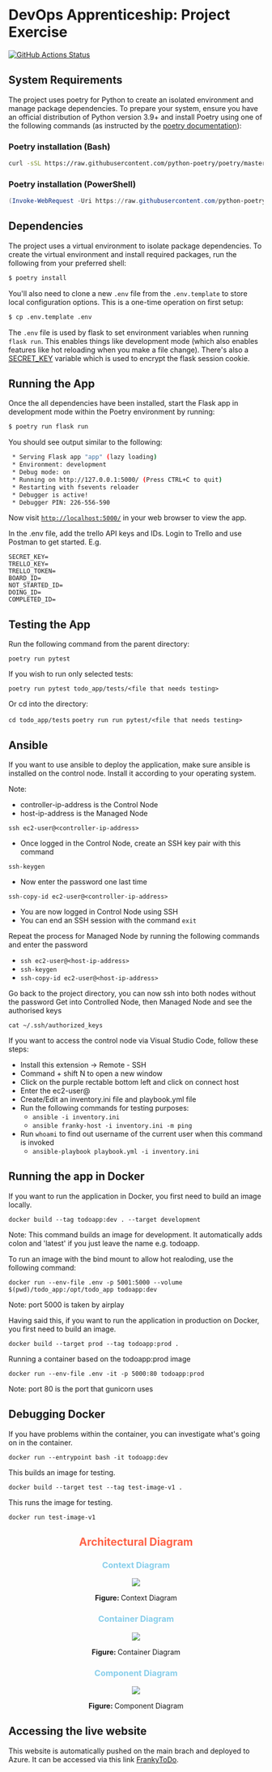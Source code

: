 # DevOps Apprenticeship: Project Exercise

<p align="left">
  <a href="https://github.com/francescowang/DevOps-Course-Starter.git"><img alt="GitHub Actions Status" src="https://github.com/francescowang/DevOps-Course-Starter/actions/workflows/workflows.yml/badge.svg"></a>
</p>


## System Requirements

The project uses poetry for Python to create an isolated environment and manage package dependencies. To prepare your system, ensure you have an official distribution of Python version 3.9+ and install Poetry using one of the following commands (as instructed by the [poetry documentation](https://python-poetry.org/docs/#system-requirements)):

### Poetry installation (Bash)

```bash
curl -sSL https://raw.githubusercontent.com/python-poetry/poetry/master/get-poetry.py | python -
```

### Poetry installation (PowerShell)

```powershell
(Invoke-WebRequest -Uri https://raw.githubusercontent.com/python-poetry/poetry/master/install-poetry.py -UseBasicParsing).Content | python -
```

## Dependencies

The project uses a virtual environment to isolate package dependencies. To create the virtual environment and install required packages, run the following from your preferred shell:

```bash
$ poetry install
```

You'll also need to clone a new `.env` file from the `.env.template` to store local configuration options. This is a one-time operation on first setup:

```bash
$ cp .env.template .env
```

The `.env` file is used by flask to set environment variables when running `flask run`. This enables things like development mode (which also enables features like hot reloading when you make a file change). There's also a [SECRET_KEY](https://flask.palletsprojects.com/en/1.1.x/config/#SECRET_KEY) variable which is used to encrypt the flask session cookie.

## Running the App

Once the all dependencies have been installed, start the Flask app in development mode within the Poetry environment by running:
```bash
$ poetry run flask run
```

You should see output similar to the following:
```bash
 * Serving Flask app "app" (lazy loading)
 * Environment: development
 * Debug mode: on
 * Running on http://127.0.0.1:5000/ (Press CTRL+C to quit)
 * Restarting with fsevents reloader
 * Debugger is active!
 * Debugger PIN: 226-556-590
```
Now visit [`http://localhost:5000/`](http://localhost:5000/) in your web browser to view the app.


In the .env file, add the trello API keys and IDs. Login to Trello and use Postman to get started. E.g.
```
SECRET_KEY=
TRELLO_KEY=
TRELLO_TOKEN=
BOARD_ID=
NOT_STARTED_ID=
DOING_ID=
COMPLETED_ID=
```

## Testing the App

Run the following command from the parent directory:

```poetry run pytest```

If you wish to run only selected tests:

```poetry run pytest todo_app/tests/<file that needs testing>```

Or cd into the directory:

```cd todo_app/tests```
```poetry run run pytest/<file that needs testing>```


## Ansible

If you want to use ansible to deploy the application, make sure ansible is installed on the control node. Install it according to your operating system. 

Note:
- controller-ip-address is the Control Node 
- host-ip-address is the Managed Node

```
ssh ec2-user@<controller-ip-address>
```

- Once logged in the Control Node, create an SSH key pair with this command
```
ssh-keygen
```
- Now enter the password one last time
```
ssh-copy-id ec2-user@<controller-ip-address>
```

- You are now logged in Control Node using SSH
- You can end an SSH session with the command ```exit```

Repeat the process for Managed Node by running the following commands and enter the password

- ```ssh ec2-user@<host-ip-address>```
- ```ssh-keygen```
- ```ssh-copy-id ec2-user@<host-ip-address>```

Go back to the project directory, you can now ssh into both nodes without the password
Get into Controlled Node, then Managed Node and see the authorised keys

```
cat ~/.ssh/authorized_keys
```

If you want to access the control node via Visual Studio Code, follow these steps: 

- Install this extension -> Remote - SSH 
- Command + shift N to open a new window
- Click on the purple rectable bottom left and click on connect host
- Enter the ec2-user@<controller-ip-address>
- Create/Edit an inventory.ini file and playbook.yml file
- Run the following commands for testing purposes:
  - `ansible -i inventory.ini`
  - `ansible franky-host -i inventory.ini -m ping`
- Run ```whoami``` to find out username of the current user when this command is invoked
  - `ansible-playbook playbook.yml -i inventory.ini`

## Running the app in Docker

If you want to run the application in Docker, you first need to build an image locally. 

```docker build --tag todoapp:dev . --target development```

Note: This command builds an image for development. It automatically adds colon and 'latest' if you just leave the name e.g. todoapp.

To run an image with the bind mount to allow hot realoding, use the following command:

```docker run --env-file .env -p 5001:5000 --volume $(pwd)/todo_app:/opt/todo_app todoapp:dev```

Note: port 5000 is taken by airplay

Having said this, if you want to run the application in production on Docker, you first need to build an image. 

```docker build --target prod --tag todoapp:prod .```

Running a container based on the todoapp:prod image

```docker run --env-file .env -it -p 5000:80 todoapp:prod```

Note: port 80 is the port that gunicorn uses

## Debugging Docker

If you have problems within the container, you can investigate what's going on in the container.

```docker run --entrypoint bash -it todoapp:dev```

This builds an image for testing.

```docker build --target test --tag test-image-v1 .```

This runs the image for testing.

```docker run test-image-v1```


<div align="center">
<h2 style=color:tomato><b>Architectural Diagram</b></h2>
</div>

<div align="center">
<h3 style=color:SkyBlue> <b>Context Diagram</b> </h3>
<img src="diagrams/context-diagram.png">
<p> <strong> Figure: </strong> Context Diagram </p>
</div>

<div align="center">
<h3 style=color:SkyBlue> <b>Container Diagram</b> </h3>
<img src="diagrams/container-diagram.png">
<p> <strong> Figure: </strong> Container Diagram </p>
</div>

<div align="center">
<h3 style=color:SkyBlue> <b>Component Diagram</b> </h3>
<img src="diagrams/component-diagram.png">
<p> <strong> Figure: </strong> Component Diagram </p>
</div>


## Accessing the live website

This website is automatically pushed on the main brach and deployed to Azure. It can be accessed via this link [FrankyToDo](https://frankytodo.azurewebsites.net).
